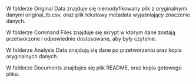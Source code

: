 W folderze Original Data znajduje się niemodyfikowany plik z oryginalnymi danymi original_tb.csv, oraz plik tekstowy metadata wyjaśniający znaczenie danych.

W folderze Command Files znajduje się skrypt w którym dane zostają przetworzone i odpowiednio 
dostosowane, aby były czytelne.

W folderze Analysis Data znajdują się dane po przetworzeniu oraz kopia oryginalnych danych.

W folderze Documents znajdujes się plik README, oraz kopia gotowego pliku.


